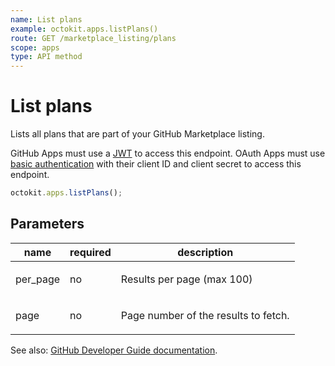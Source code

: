 ```yaml
---
name: List plans
example: octokit.apps.listPlans()
route: GET /marketplace_listing/plans
scope: apps
type: API method
---
```


# List plans

Lists all plans that are part of your GitHub Marketplace listing.

GitHub Apps must use a [JWT](https://docs.github.com/apps/building-github-apps/authenticating-with-github-apps/#authenticating-as-a-github-app) to access this endpoint. OAuth Apps must use [basic authentication](https://docs.github.com/rest/overview/other-authentication-methods#basic-authentication) with their client ID and client secret to access this endpoint.

```js
octokit.apps.listPlans();
```

## Parameters

<table>
  <thead>
    <tr>
      <th>name</th>
      <th>required</th>
      <th>description</th>
    </tr>
  </thead>
  <tbody>
    <tr><td>per_page</td><td>no</td><td>

Results per page (max 100)

</td></tr>
<tr><td>page</td><td>no</td><td>

Page number of the results to fetch.

</td></tr>
  </tbody>
</table>

See also: [GitHub Developer Guide documentation](https://docs.github.com/rest/reference/apps#list-plans).
